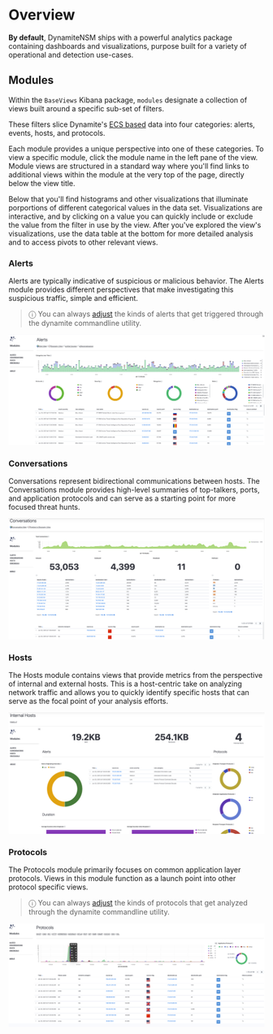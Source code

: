 # Overview

**By default**, DynamiteNSM ships with a powerful analytics package containing dashboards and visualizations, purpose built for a variety 
of operational and detection use-cases. 


## Modules

Within the `BaseViews` Kibana package, `modules` designate a collection of views built around a specific sub-set of filters.

These filters slice Dynamite's [ECS based](../../../about/data_model/01_overview) data into four categories: alerts, events, hosts, and protocols. 

Each module provides a unique perspective into one of these categories. To view a specific module, click the module name in the left pane of the view.  Module views are structured in a standard way where you'll find links to additional views within the module at the very top of the page, directly below the view title.  

Below that you'll find histograms and other visualizations that illuminate porportions of different categorical values in the data set.  Visualizations are interactive, and by clicking on a value you can quickly include or exclude the value from the filter in use by the view.  After you've explored the view's visualizations, use the data table at the bottom for more detailed analysis and to access pivots to other relevant views.  

### Alerts

Alerts are typically indicative of suspicious or malicious behavior. The Alerts module provides different perspectives that make investigating this suspicious traffic, simple and efficient.      

> ⓘ You can always [adjust](../../../configuration/agent/03_scripts_and_rules#suricata) the kinds of alerts that get triggered through the dynamite commandline utility.

<p align="center">
    <img src="../../../data/img/kibana_dashboard_alerts.png" />
</p>

### Conversations

Conversations represent bidirectional communications between hosts. The Conversations module provides  high-level summaries of top-talkers, ports, and application
protocols and can serve as a starting point for more focused threat hunts.

<p align="center">
    <img src="../../../data/img/kibana_dashboard_conversations.png" />
</p>

### Hosts

The Hosts module contains views that provide metrics from the perspective of internal and external hosts.  This is a host-centric take on analyzing network traffic and allows you to quickly identify specific hosts that can serve as the focal point of your analysis efforts.

<p align="center">
    <img src="../../../data/img/kibana_dashboard_hosts.png" />
</p>

### Protocols

The Protocols module primarily focuses on common application layer protocols. Views in this module function as a launch point into other protocol specific views.

> ⓘ You can always [adjust](../../../configuration/agent/03_scripts_and_rules#zeek) the kinds of protocols that get analyzed through the dynamite commandline utility.


<p align="center">
    <img src="../../../data/img/kibana_dashboard_protocols.png" />
</p>

